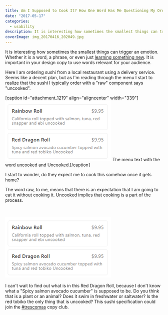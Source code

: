 ```yaml
---
title: Am I Supposed to Cook It? How One Word Has Me Questioning My Order.
date: "2017-05-17"
categories: 
  - usability
description: It is interesting how sometimes the smallest things can trigger an emotion. Whether it is a word, a phrase, or even just [learning something new](http://theoatmeal.com/comics/believe). It is important in your design copy to use words relevant for your audience.
coverImage: img_20170416_202049.jpg
---
```


It is interesting how sometimes the smallest things can trigger an emotion. Whether it is a word, a phrase, or even just [learning something new](http://theoatmeal.com/comics/believe). It is important in your design copy to use words relevant for your audience.

Here I am ordering sushi from a local restaurant using a delivery service. Seems like a decent plan, but as I'm reading through the menu I start to realize that the sushi I typically order with a "raw" component says "uncooked".

\[caption id="attachment\_1219" align="aligncenter" width="339"\]![Uncooked](./images/uncooked.png) The menu text with the word uncooked and Uncooked.\[/caption\]

I start to wonder, do they expect me to cook this somehow once it gets home?

The word raw, to me, means that there is an expectation that I am going to eat it without cooking it. Uncooked implies that cooking is a part of the process.

 

![Uncooked](./images/uncooked.png)

I can't wait to find out what is in this Red Dragon Roll, because I don't know what a "Spicy salmon avocado cucumber" is supposed to be. Do you think that is a plant or an animal? Does it swim in freshwater or saltwater? Is the red tobiko the only thing that is uncooked? This sushi specification could join the [#trescomas](https://en.wikipedia.org/wiki/Silicon_Valley_(TV_series)) copy club.
